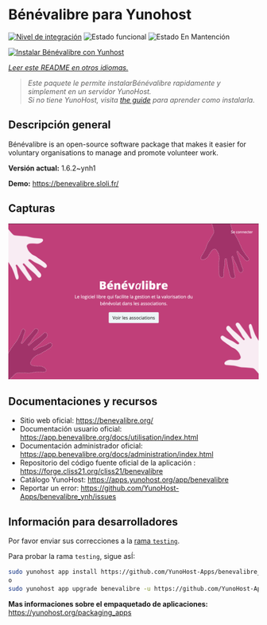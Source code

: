 <!--
Este archivo README esta generado automaticamente<https://github.com/YunoHost/apps/tree/master/tools/readme_generator>
No se debe editar a mano.
-->

# Bénévalibre para Yunohost

[![Nivel de integración](https://apps.yunohost.org/badge/integration/benevalibre)](https://ci-apps.yunohost.org/ci/apps/benevalibre/)
![Estado funcional](https://apps.yunohost.org/badge/state/benevalibre)
![Estado En Mantención](https://apps.yunohost.org/badge/maintained/benevalibre)

[![Instalar Bénévalibre con Yunhost](https://install-app.yunohost.org/install-with-yunohost.svg)](https://install-app.yunohost.org/?app=benevalibre)

*[Leer este README en otros idiomas.](./ALL_README.md)*

> *Este paquete le permite instalarBénévalibre rapidamente y simplement en un servidor YunoHost.*  
> *Si no tiene YunoHost, visita [the guide](https://yunohost.org/install) para aprender como instalarla.*

## Descripción general

Bénévalibre is an open-source software package that makes it easier for voluntary organisations to manage and promote volunteer work.


**Versión actual:** 1.6.2~ynh1

**Demo:** <https://benevalibre.sloli.fr/>

## Capturas

![Captura de Bénévalibre](./doc/screenshots/screenshot.png)

## Documentaciones y recursos

- Sitio web oficial: <https://benevalibre.org/>
- Documentación usuario oficial: <https://app.benevalibre.org/docs/utilisation/index.html>
- Documentación administrador oficial: <https://app.benevalibre.org/docs/administration/index.html>
- Repositorio del código fuente oficial de la aplicación : <https://forge.cliss21.org/cliss21/benevalibre>
- Catálogo YunoHost: <https://apps.yunohost.org/app/benevalibre>
- Reportar un error: <https://github.com/YunoHost-Apps/benevalibre_ynh/issues>

## Información para desarrolladores

Por favor enviar sus correcciones a la [rama `testing`](https://github.com/YunoHost-Apps/benevalibre_ynh/tree/testing).

Para probar la rama `testing`, sigue asÍ:

```bash
sudo yunohost app install https://github.com/YunoHost-Apps/benevalibre_ynh/tree/testing --debug
o
sudo yunohost app upgrade benevalibre -u https://github.com/YunoHost-Apps/benevalibre_ynh/tree/testing --debug
```

**Mas informaciones sobre el empaquetado de aplicaciones:** <https://yunohost.org/packaging_apps>
